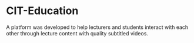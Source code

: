 # CIT-Education
A platform was developed to help lecturers and students interact with each other through lecture content with quality subtitled videos.
